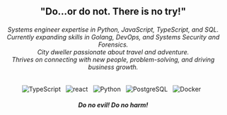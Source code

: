 <h2 align="center"><strong>"Do…or do not. There is no try!"</strong></h2>

<h6 align="center">Systems engineer expertise in Python, JavaScript, TypeScript, and SQL. <br/> Currently expanding skills in Golang, DevOps, and Systems Security and Forensics. <br/> City dweller passionate about travel and adventure. <br/> Thrives on connecting with new people, problem-solving, and driving business growth.</h6>


<p align="center">
	<img src="https://img.shields.io/badge/TypeScript-3178C6?style=for-the-badge&logo=TypeScript&logoColor=white" alt="TypeScript" />&nbsp;&nbsp;
	<img src="https://img.shields.io/badge/React-61DAFB?style=for-the-badge&logo=React&logoColor=black" alt="react" />&nbsp;&nbsp;
	<img src="https://img.shields.io/badge/Python-3776AB?style=for-the-badge&logo=Python&logoColor=white" alt="Python" />&nbsp;&nbsp;
	<img src="https://img.shields.io/badge/PostgreSQL-4169E1?style=for-the-badge&logo=PostgreSQL&logoColor=white" alt="PostgreSQL" />&nbsp;&nbsp;
	<img src="https://img.shields.io/badge/Docker-2496ED?style=for-the-badge&logo=Docker&logoColor=white" alt="Docker" />&nbsp;&nbsp;	
</p>	
<h5 align="center"><i>Do no evil! Do no harm!</i><h5/>	

<!-- ea6161,ffc64d,fffc4d,52fa5a -->
<!-- background-image: linear-gradient(to left, #020f1f, #03101e, #04111e, #05121d, #07131c); -->
